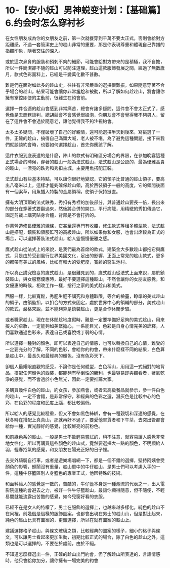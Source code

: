 # 10-【安小妖】男神蜕变计划：【基础篇】6.约会时怎么穿衬衫

在女性朋友成為你的女朋友之前，第一次就餐穿到千萬不要太正式，否則會給對方距離感，不過一套簡潔史上的趁山非常的重要，那是你表現尊重和體現自己靠譜的指觀印象，隨著交往的深入。

或於這次鼻鼻的服裝和預刺不夠的細節，可能會給對方帶來的是積極，我不自擔，所以一件簡潔卻不隨的趁山可以防注道理，趁山這款服飾發展之間，經過了無數歲月，款式色彩面料上，已經是千變萬化數不甚數。

難是們在面對如此多的趁山史，往往有非常嚴重的選擇很難振，如果隨意穿著不合乎場合的趁山，結果可能會讓你非常尷尬和被動，所以了解如何趁趁山，將會讓你擁有掌控即便的主動前，很難生在約會前。

選擇一件合適的趁山會感到非常痛苦，總會有諸多疑問，這件會不會太正式了，感覺像是去商務談判，總胡鬆會不會感覺很娘泡，你朋友會不會覺得我不夠男人，留在了這件會不會過於隨意老，讓他覺得我不夠注視約會。

太多太多疑問，不僅破壞了自己的好親情，還可能選擇半天到後來，寫挑選了一件，正確的趁山，搞得自己滿頭大喊，老人被不堪，為了避免這種問題，接下來我們就談談約會時，也要如何選擇趁山，首先你應該了解。

這件衣服到底表達的是什麼，陣山的款式有明確區分場合的界限，在參加晚宴這種正式場合的時候，穿著的趁山一般為法式趁山，法式趁山是公認的，最為優雅高貴的趁山，一漂亮的跌秀和秀扣主城，主要用魚搭配正裝。

法式趁山有些基本特點，可以讓你很好地變認，它的領子比普通的趁山領子，要高出八毫米以上，這樣才能夠確保趁山領，高於西裝領子一般的高度，它的領間後面有一個案草，用魚插入特製的金屬領稱，使領子保持挺直。

擁有大明頂頂的法式跌秀，秀扣有秀裡的加後部分，與普通趁山要長一倍，長出來的部分在穿著式要翻過來，然後將合併的開口，平行病龍，用精緻的秀扣傳過它，固定剪裁上講究貼身合體，背部是不會打折的。

作業營造修長優雅的線條，它甚至還專門有收腰，修生款式等租多體型款，法式趁山是搭配，鎮裝和領服監可的高級趁山，所以如果你和女服，也會出席較為正式的場合，可以選擇著裝法式趁山，給人靈慢慢優雅之感。

鷹式趁山從法式上的來說，是我們最為首席的款式，建築金大多數趁山都拖它與鷹式，只是由於受到風行世界美國文化，足出的影響，正面上常見的趁山款式，更多的都帶有美式的風格，比如有較大的受肥度，寬鬆的醫生池村。

所以真正講究檢臺的鷹式趁山，是很難見到的，鷹式趁山從法式上面來說，屬於鎮裝趁山，與女服務優惠時，最好不要選擇這種趁山，不然會讓你的女朋友感覺，和女優惠的時候，相改工作一樣，捨行之家的美式趁山和美式。

西服一樣，比較寬鬆，秀肥生肥不講究和身體取限，等合的檢臺，瞭準的美式趁山的領子，由領監扣，以扣合的方式來固定，處於世界中心的領輔的部分，美式趁山的款式，嚴格來說，並不能夠算是鎮裝趁山，更是合作休閒步驗。

或者職家趁山，現在在休閒趁地度假時，難是一定要準備好足夠的美式趁山，用來擬人的卓妝，一定能夠如美緊擔心，一系能目光，色彩是自身心情完美的詮釋，人們喜歡通過色彩來，表達自己或喜悅或丁弱的心情。

所以選擇一種對的顏色，即可以表達自己的情感，也可以轉換自己的心情，難受的一定要充分的了解，不同的色彩，會給你的約會，帶來什麼樣不同的結果，白色算是趁山中，最長久和最經典的顏色，沒有色彩天下。

卻個人最耀眼直觀的感受，不論你是任何體型，白色稱山，用用這一式絕對的地背品，搭配任何顏色的西裝，都能夠有壓倒性的勝利，也最容易即與觀看者，著氣乾淨的感覺，而不會過於小色無光，因此一定要推薦大家。

多購買幾件白色的趁山，約女孩，參加燕會，或者去高級餐品就參示，參一件白色的趁山，一定不會錯，是非常保守，和經典的色彩之選，潛灰色是比較中心的色彩，在色彩的程度和民度上腦，都比較偏低。

所以給人的感覺比較穩重，但又不會如黑色絲綁，會有一種親切和深適的感覺，在秋冬時在搭配上真真山，那就再好不過了，要愛他軍貨者和下午茶，去突出管都會給你一種，實光靜好的感覺，比較鮮亮的前粉色。

和前綠色系的趁山，一般是男士不敢輕易嘗試的，稍不注意，就容易讓人感覺非常地女性化，所以再購買這些顏色的趁山式，竟然要選擇大一點的顏色，不明顯給人羽，輕春招氣的感覺，和女朋友在陽光正好的日子裡。

去交外騎騎自行車，或者是遊樂場唱網一下，都是一個不錯的選擇，堅持阿姨會受顏色的影響，輕鬧沒有重量，趁山單中的牛仔趁山，是男士們可以考慮入手的一件，這種牛仔籃區別人身籃色的專業正式，他因特殊的技術。

和面料給人的感覺是一數的，苦酷的，牛仔籃本身是一種潮流的代表之一，出入電影院這種約會避去之力，被好一件牛仔籃趁山，最讓你顯得隨意，但不隨便，不輕易間就能流露出苦酷的感覺，如今兒窗好看的衣服。

已經不在是女人的特權了，男士在服飾的選擇上，也越來越多樣化，純色的趁山不在同裡，前幾個是個樣的服飾圖案，也都會出現在男士的趁山山，但是對比起來，純色的趁山比具有圖案的，更難選擇，所以在就有圖案的趁山上。

建議選擇格子趁山，與條文玻璃之類，比較經典的圖案的樣子，細小的格子與條文，可以讓男士看起來更加生動，初期比較正式的場合，除了白色的趁山之外，這類也是可以選擇的，不要在於處前，由於不絕。

不知道怎麼樣選出一件，正確的趁山出門約會，但了解趁山所表達的，言語情感時，他只會給你加分，讓你擁有一場完美的約會